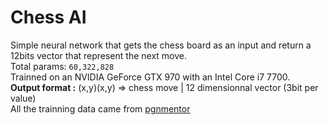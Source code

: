 # Chess AI
Simple neural network that gets the chess board as an input and return a 12bits vector that represent the next move.  
Total params: ``60,322,828``  
Trainned on an NVIDIA GeForce GTX 970 with an Intel Core i7 7700.  
**Output format :** (x,y)(x,y) => chess move | 12 dimensionnal vector (3bit per value)  
All the trainning data came from [pgnmentor](https://www.pgnmentor.com/files.html)
